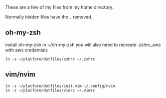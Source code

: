 These are a few of my files from my home directory.

Normally hidden files have the `.` removed.

## oh-my-zsh
install oh-my-zsh in ~/oh-my-zsh
you will also need to recreate .zshrc_aws with aws credentials

```
ln -s ~/platform/dotfiles/zshrc ~/.zshrc
```

## vim/nvim
```
ln -s ~/platform/dotfiles/init.vim ~/.config/nvim
ln -s ~/platform/dotfiles/vimrc ~/.vimrc
```

